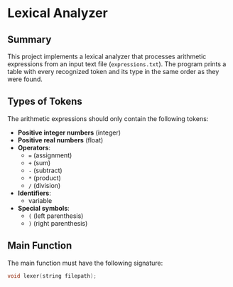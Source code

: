 # Lexical Analyzer

## Summary
This project implements a lexical analyzer that processes arithmetic expressions from an input text file (`expressions.txt`). The program prints a table with every recognized token and its type in the same order as they were found.

## Types of Tokens
The arithmetic expressions should only contain the following tokens:
- **Positive integer numbers** (integer)
- **Positive real numbers** (float)
- **Operators**:
  - `=` (assignment)
  - `+` (sum)
  - `-` (subtract)
  - `*` (product)
  - `/` (division)
- **Identifiers**:
  - variable
- **Special symbols**:
  - `(` (left parenthesis)
  - `)` (right parenthesis)

## Main Function
The main function must have the following signature:
```cpp
void lexer(string filepath);
